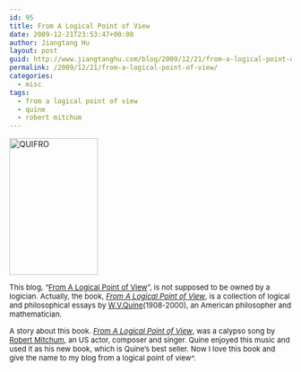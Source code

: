```yaml
---
id: 95
title: From A Logical Point of View
date: 2009-12-21T23:53:47+00:00
author: Jiangtang Hu
layout: post
guid: http://www.jiangtanghu.com/blog/2009/12/21/from-a-logical-point-of-view/
permalink: /2009/12/21/from-a-logical-point-of-view/
categories:
  - misc
tags:
  - from a logical point of view
  - quine
  - robert mitchum
---
```

[<img style="display: inline; border-width: 0px;" title="QUIFRO" src="http://www.jiangtanghu.com/blog/wp-content/uploads/2009/12/QUIFRO_thumb.jpg" border="0" alt="QUIFRO" width="158" height="244" />](http://www.jiangtanghu.com/blog/wp-content/uploads/2009/12/QUIFRO.jpg)

<span style="font-size: small;">This blog, “<a href="http://www.jiangtanghu.com/blog/">From A Logical Point of View</a>”, is not supposed to be owned by a logician. Actually, the book, <em><a href="http://www.amazon.com/Logical-Point-View-Logico-Philosophical-Revised/dp/0674323513">From A Logical Point of View</a></em>, is a collection of logical and philosophical essays by <a href="http://www.wvquine.org/">W.V.Quine</a>(1908-2000), an American philosopher and mathematician. </span>

<span style="font-size: small;">A story about this book. <em><a href="http://www.gugalyrics.com/ROBERT-MITCHUM-FROM-A-LOGICAL-POINT-OF-VIEW-LYRICS/411924/">From A Logical Point of View</a></em>, was a calypso song by <a href="http://en.wikipedia.org/wiki/Robert_Mitchum">Robert Mitchum</a>, an US actor, composer and singer. Quine enjoyed this music and used it as his new book, which is Quine’s best seller. Now I love this book and give the name to my blog from a logical point of view^.</span>